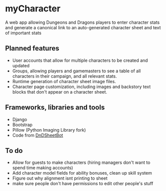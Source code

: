 # myCharacter
A web app allowing Dungeons and Dragons players to enter character stats and generate a canonical link to an auto-generated character sheet and text of important stats
## Planned features
* User accounts that allow for multiple characters to be created and updated
* Groups, allowing players and gamemasters to see a table of all characters in their campaign, and all relevant stats.
* Runtime generation of character sheet image files.
* Character page customization, including images and backstory text blocks that don't appear on a character sheet.
## Frameworks, libraries and tools
* Django
* Bootstrap
* Pillow (Python Imaging Library fork)
* Code from [DnDSheetBot](https://github.com/TyTyDavis/CharacterSheetBot)

## To do
* Allow for guests to make characters (hiring managers don't want to spend time making accounts)
* Add character model fields for ability bonuses, clean up skill system
* Figure out why alignment isnt printing to sheet
* make sure people don't have permissions to edit other people's stuff
